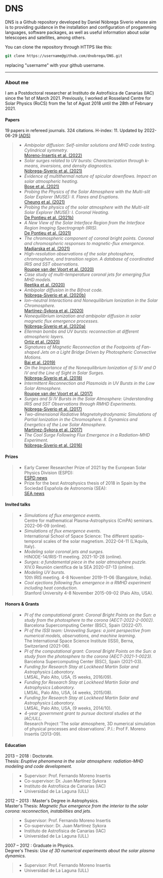 
# DNS

DNS is a Github repository developed by Daniel Nóbrega Siverio whose aim is to providing guidance
in the installation and configuration of progamming languages, software packages, as well as
useful information about solar telescopes and satellites, among others.


You can clone the repository through HTTPS like this:

```tcsh
git clone https://username@github.com/dnobrega/DNS.git
```

replacing "username" with your github username.


___
### About me
I am a Postdoctoral researcher at Instituto de Astrofísica de Canarias (IAC) since the 1st of March 2021. Previously, I worked at
Rosseland Centre for Solar Physics (RoCS) from the 1st of Agust 2018 until the 28th of February 2021.

#### Papers
19 papers in refereed journals. 324 citations. H-index: 11. Updated by 2022-06-29 [(ADS)](https://ui.adsabs.harvard.edu/search/filter_property_fq_property=AND&filter_property_fq_property=property%3A%22refereed%22&fq=%7B!type%3Daqp%20v%3D%24fq_database%7D&fq=%7B!type%3Daqp%20v%3D%24fq_property%7D&fq_database=database%3A%20astronomy&fq_property=(property%3A%22refereed%22)&p_=0&q=author%3A(%22nobrega-siverio%22)&sort=date%20desc%2C%20bibcode%20desc)

> - _Ambipolar diffusion: Self-similar solutions and MHD code testing. Cylindrical symmetry._  
[Moreno-Insertis et al. (2022)](https://ui.adsabs.harvard.edu/abs/2022A%26A...662A..42M/abstract) 
> - _Solar surges related to UV bursts: Characterization through k-means, inversions, and density diagnostics._  
[Nóbrega-Siverio et al. (2021)](https://ui.adsabs.harvard.edu/abs/2021A%26A...655A..28N/abstract) 
> - _Evidence of multithermal nature of spicular downflows. Impact on solar atmospheric heating._  
[Bose et al. (2021)](https://ui.adsabs.harvard.edu/abs/2021A%26A...654A..51B/abstract) 
> - _Probing the Physics of the Solar Atmosphere with the Multi-slit Solar Explorer (MUSE): II. Flares and Eruptions._  
[Cheung et al. (2021)](https://ui.adsabs.harvard.edu/abs/2022ApJ...926...53C/abstract)   
> - _Probing the physics of the solar atmosphere with the Multi-slit Solar Explorer (MUSE): I. Coronal Heating._  
[De Pontieu et al. (2021b)](https://ui.adsabs.harvard.edu/abs/2022ApJ...926...52D/abstract)   
> - _A New View of the Solar Interface Region from the Interface Region Imaging Spectrograph (IRIS)._  
[De Pontieu et al. (2021)](https://ui.adsabs.harvard.edu/abs/2021SoPh..296...84D/abstract)   
> - _The chromospheric component of coronal bright points. Coronal and chromospheric responses to magnetic-flux emergence._  
[Madjarska et al. (2021)](https://ui.adsabs.harvard.edu/abs/2021A%26A...646A.107M/abstract)   
> - _High-resolution observations of the solar photosphere, chromosphere, and transition region. A database of coordinated IRIS and SST observations._  
[Rouppe van der Voort et al. (2020)](https://ui.adsabs.harvard.edu/abs/2020A%26A...641A.146R/abstract)  
> - _Case study of multi-temperature coronal jets for emerging flux MHD models._  
[Reetika et al. (2020)](https://ui.adsabs.harvard.edu/abs/2020A%26A...639A..22J/abstract)  
> - _Ambipolar diffusion in the Bifrost code._  
[Nóbrega-Siverio et al. (2020b)](https://ui.adsabs.harvard.edu/abs/2020A%26A...638A..79N/abstract)  
> - _Ion─neutral Interactions and Nonequilibrium Ionization in the Solar Chromosphere._  
[Martínez-Sykora et al. (2020)](https://ui.adsabs.harvard.edu/abs/2020ApJ...889...95M/abstract)  
> - _Nonequilibrium ionization and ambipolar diffusion in solar magnetic flux emergence processes._  
[Nóbrega-Siverio et al. (2020a)](https://ui.adsabs.harvard.edu/abs/2020A%26A...633A..66N/abstract)  
> - _Ellerman bombs and UV bursts: reconnection at different atmospheric layers._  
[Ortiz et al. (2020)](https://ui.adsabs.harvard.edu/abs/2020A%26A...633A..58O/abstract)  
> - _Signatures of Magnetic Reconnection at the Footpoints of Fan-shaped Jets on a Light Bridge Driven by Photospheric Convective Motions._  
[Bai et al. (2019)](http://adsabs.harvard.edu/abs/2019ApJ...870...90B)  
> - _On the Importance of the Nonequilibrium Ionization of Si IV and O IV and the Line of Sight in Solar Surges._  
[Nóbrega-Siverio et al. (2018)](http://adsabs.harvard.edu/abs/2018ApJ...858....8N)  
> - _Intermittent Reconnection and Plasmoids in UV Bursts in the Low Solar Atmosphere._  
[Rouppe van der Voort et al. (2017)](http://adsabs.harvard.edu/abs/2017ApJ...851L...6R)  
> - _Surges and Si IV Bursts in the Solar Atmosphere: Understanding IRIS and SST Observations through RMHD Experiments._  
[Nóbrega-Siverio et al. (2017)](http://adsabs.harvard.edu/abs/2017ApJ...850..153N)  
> - _Two-dimensional Radiative Magnetohydrodynamic Simulations of Partial Ionization in the Chromosphere. II. Dynamics and Energetics of the Low Solar Atmosphere._  
[Martínez-Sykora et al. (2017)](http://adsabs.harvard.edu/abs/2017ApJ...847...36M)  
> - _The Cool Surge Following Flux Emergence in a Radiation-MHD Experiment._  
[Nóbrega-Siverio et al. (2016)](http://adsabs.harvard.edu/abs/2016ApJ...822...18N)


#### Prizes

> - Early Career Researcher Prize of 2021 by the European Solar Physics Division (ESPD):  
[ESPD news](https://www.eps.org/blogpost/739454/367988/2021-ESPD-PhD-Thesis-and-Early-Career-Researcher-Prizes-awarded)   
> - Prize for the best Astrophysics thesis of 2018 in Spain by the Sociedad Española de Astronomía (SEA):  
[SEA news](https://www.sea-astronomia.es/noticias/daniel-nobrega-siverio-isabel-santos-y-concepcion-cardenas-premios-sea-tesis-2019)

#### Invited talks

> - _Simulations of flux emergence events._  
Centre for mathematical Plasma-Astrophysics (CmPA) seminars. 2022-06-09 (online).
> - _Simulations of flux emergence events._  
International School of Space Science: The different spatio-temporal scales of the solar magnetism. 2022-04-11 (L'Aquila, Italy).
> - _Modeling solar coronal jets and surges._  
HINODE-14/IRIS-11 meeting. 2021-10-28 (online).  
> - _Surges: a fundamental piece in the solar atmosphere puzzle._  
XIV.0 Reunión científica de la SEA 2020-07-13 (online).   
> - _Modeling UV bursts._   
10th IRIS meeting. 4-8 November 2019-11-06 (Bangalore, India).
> - _Cool ejections following flux emergence in a RMHD experiment including heat conduction._   
Stanford University 4-8 November 2015-09-02 (Palo Alto, USA).

#### Honors & Grants
> - _PI of the computational grant: Coronal Bright Points on the Sun: a study from the photosphere to the corona (AECT-2022-2-0002)._  
Barcelona Supercomputing Center (BSC), Spain (2022-07).   
> - _PI of the ISSI team: Unraveling Surges: a joint perspective from numerical models, observations, and machine learning._  
The International Space Science Institute (ISSI), Berna, Switzerland (2021-06).   
> - _PI of the computational grant: Coronal Bright Points on the Sun: a study from the photosphere to the corona (AECT-2021-1-0023)._  
Barcelona Supercomputing Center (BSC), Spain (2021-03).   
> - _Funding for Research Stay at Lockheed Martin Solar and Astrophysics Laboratory._   
 LMSAL, Palo Alto, USA, (5 weeks, 2016/09).  
> - _Funding for Research Stay at Lockheed Martin Solar and Astrophysics Laboratory._  
 LMSAL, Palo Alto, USA, (4 weeks, 2015/08).  
> - _Funding for Research Stay at Lockheed Martin Solar and Astrophysics Laboratory._   
 LMSAL, Palo Alto, USA, (9 weeks, 2014/10).               
> - _4-year government grant to pursue doctoral studies at the IAC/ULL._   
Research Project 'The solar atmosphere, 3D numerical simulation of physical processes and observations'. P.I.: Prof F. Moreno Insertis (2013-09).

#### Education

2013 – 2018 : Doctorate.  
Thesis: _Eruptive phenomena in the solar atmosphere: radiation-MHD modeling and code development._  
>  - Supervisor: Prof. Fernando Moreno Insertis  
>  - Co-supervisor: Dr. Juan Martínez Sykora  
>  - Instituto de Astrofísica de Canarias (IAC)  
>  - Universidad de La Laguna (ULL)

2012 – 2013 : Master's Degree in Astrophysics.  
Master's Thesis: _Magnetic flux emergence from the interior to the solar corona: reconnection, instabilities and jets._  
>  - Supervisor: Prof. Fernando Moreno Insertis  
>  - Co-supervisor: Dr. Juan Martínez Sykora  
>  - Instituto de Astrofísica de Canarias (IAC)  
>  - Universidad de La Laguna (ULL)

2007 – 2012 : Graduate in Physics.  
Degree's Thesis: _Use of 3D numerical experiments about the solar plasma dynamics._  
>  - Supervisor: Prof. Fernando Moreno Insertis  
>  - Universidad de La Laguna (ULL)
